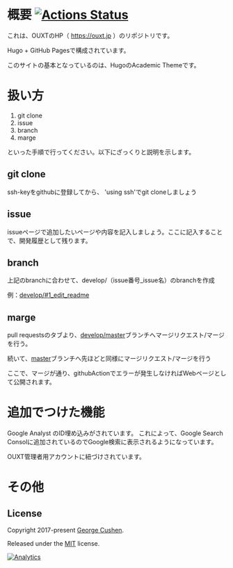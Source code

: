# 概要 [![Actions Status](https://github.com/OUXT-Polaris/HP/workflows/github%20pages/badge.svg)](https://github.com/OUXT-Polaris/HP/actions)

これは、OUXTのHP（ https://ouxt.jp ）のリポジトリです。

Hugo + GitHub Pagesで構成されています。

このサイトの基本となっているのは、HugoのAcademic Themeです。

# 扱い方
1. git clone
2. issue
3. branch
4. marge

といった手順で行ってください。以下にざっくりと説明を示します。
## git clone
ssh-keyをgithubに登録してから、 'using ssh'でgit cloneしましょう

## issue
issueページで追加したいページや内容を記入しましょう。ここに記入することで、開発履歴として残ります。

## branch
上記のbranchに合わせて、develop/（issue番号_issue名）のbranchを作成

例：[develop/#1_edit_readme](https://github.com/OUXT-Polaris/HP/tree/develop/%231_edit_readme)

## marge
pull requestsのタブより、[develop/master](https://github.com/OUXT-Polaris/HP/tree/develop/master)ブランチへマージリクエスト/マージを行う。

続いて、[master](https://github.com/OUXT-Polaris/HP/)ブランチへ先ほどと同様にマージリクエスト/マージを行う

ここで、マージが通り、githubActionでエラーが発生しなければWebページとして公開されます。

# 追加でつけた機能
Google Analyst のID埋め込みがされています。
これによって、Google Search Consolに追加されているのでGoogle検索に表示されるようになっています。

OUXT管理者用アカウントに紐づけされています。

# その他
## License

Copyright 2017-present [George Cushen](https://georgecushen.com).

Released under the [MIT](https://github.com/sourcethemes/academic-kickstart/blob/master/LICENSE.md) license.

[![Analytics](https://ga-beacon.appspot.com/UA-78646709-2/academic-kickstart/readme?pixel)](https://github.com/igrigorik/ga-beacon)
